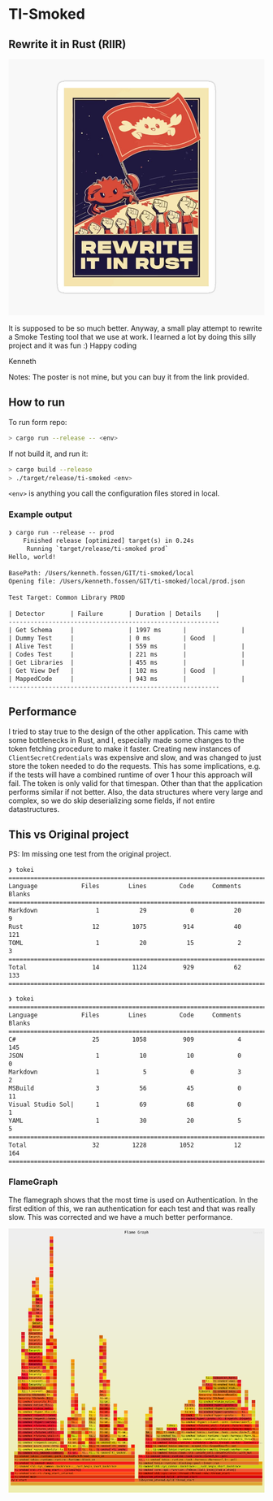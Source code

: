 # TI-Smoked

## Rewrite it in Rust (RIIR)

[![Rewrite it in Rust (RIIR)](img/riir.jpg)](https://www.redbubble.com/i/poster/Rewrite-It-In-Rust-Rust-Programming-by-tribaltattoo/130040421.LVTDI)

It is supposed to be so much better.
Anyway, a small play attempt to rewrite a Smoke Testing tool that we use at work.
I learned a lot by doing this silly project and it was fun :)
Happy coding

Kenneth

Notes:
The poster is not mine, but you can buy it from the link provided.

## How to run

To run form repo:
```sh
> cargo run --release -- <env>
```

If not build it, and run it:
```sh
> cargo build --release
> ./target/release/ti-smoked <env>
```

`<env>` is anything you call the configuration files stored in local.
### Example output

```shell
❯ cargo run --release -- prod
    Finished release [optimized] target(s) in 0.24s
     Running `target/release/ti-smoked prod`
Hello, world!

BasePath: /Users/kenneth.fossen/GIT/ti-smoked/local
Opening file: /Users/kenneth.fossen/GIT/ti-smoked/local/prod.json

Test Target: Common Library PROD

| Detector       | Failure       | Duration | Details    |
----------------------------------------------------------
| Get Schema     |               | 1997 ms      |               |
| Dummy Test     |               | 0 ms         | Good  |
| Alive Test     |               | 559 ms       |               |
| Codes Test     |               | 221 ms       |               |
| Get Libraries  |               | 455 ms       |               |
| Get View Def   |               | 102 ms       | Good  |
| MappedCode     |               | 943 ms       |               |
----------------------------------------------------------
```
## Performance

I tried to stay true to the design of the other application. 
This came with some bottlenecks in Rust, and I, especially made some changes to the token fetching procedure to make it faster.
Creating new instances of `ClientSecretCredentials` was expensive and slow, and was changed to just store the token needed to do the requests.
This has some implications, e.g. if the tests will have a combined runtime of over 1 hour this approach will fail.
The token is only valid for that timespan.
Other than that the application performs similar if not better.
Also, the data structures where very large and complex, so we do skip deserializing some fields, if not entire datastructures. 

## This vs Original project
PS: Im missing one test from the original project.

```shell
❯ tokei
===============================================================================
Language            Files        Lines         Code     Comments       Blanks
===============================================================================
Markdown                1           29            0           20            9
Rust                   12         1075          914           40          121
TOML                    1           20           15            2            3
===============================================================================
Total                  14         1124          929           62          133
===============================================================================
```

```shell
❯ tokei
===============================================================================
Language            Files        Lines         Code     Comments       Blanks
===============================================================================
C#                     25         1058          909            4          145
JSON                    1           10           10            0            0
Markdown                1            5            0            3            2
MSBuild                 3           56           45            0           11
Visual Studio Sol|      1           69           68            0            1
YAML                    1           30           20            5            5
===============================================================================
Total                  32         1228         1052           12          164
===============================================================================
```

### FlameGraph

The flamegraph shows that the most time is used on Authentication.
In the first edition of this, we ran authentication for each test and that was really slow.
This was corrected and we have a much better performance.

![Flamegraph](ti-smoked.svg)